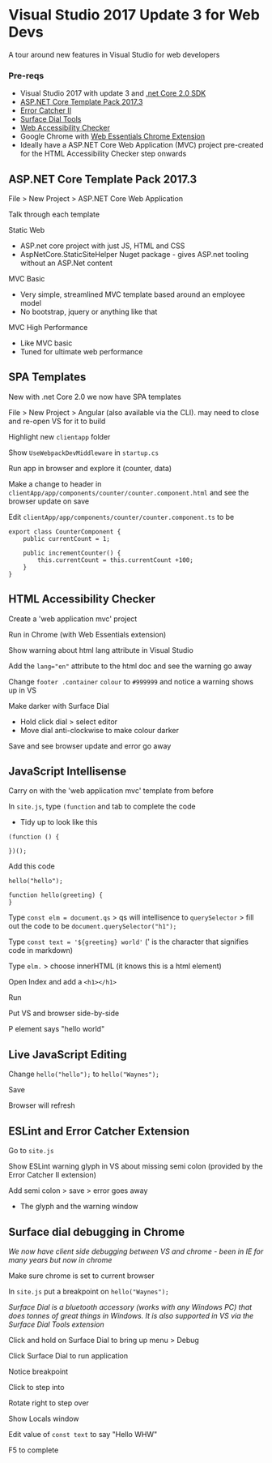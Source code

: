 
# Visual Studio 2017 Update 3 for Web Devs
A tour around new features in Visual Studio for web developers

### Pre-reqs
* Visual Studio 2017 with update 3 and [.net Core 2.0 SDK](https://www.microsoft.com/net/core#windowscmd)
* [ASP.NET Core Template Pack 2017.3](https://marketplace.visualstudio.com/items?itemName=MadsKristensen.ASPNETCoreTemplatePack20173)
* [Error Catcher II](https://marketplace.visualstudio.com/items?itemName=MadsKristensen.ErrorCatcherII)
* [Surface Dial Tools](https://marketplace.visualstudio.com/items?itemName=MadsKristensen.SurfaceDialToolsforVisualStudio)
* [Web Accessibility Checker](https://marketplace.visualstudio.com/items?itemName=MadsKristensen.WebAccessibilityChecker)
* Google Chrome with [Web Essentials Chrome Extension](https://chrome.google.com/webstore/detail/web-essentials/mghdcdlpcdiodelbplncnodiiadljhhk)
* Ideally have a ASP.NET Core Web Application (MVC) project pre-created for the HTML Accessibility Checker step onwards

## ASP.NET Core Template Pack 2017.3 
File > New Project > ASP.NET Core Web Application

Talk through each template

Static Web
* ASP.net core project with just JS, HTML and CSS
* AspNetCore.StaticSiteHelper Nuget package - gives ASP.net tooling without an ASP.Net content

MVC Basic
* Very simple, streamlined MVC template based around an employee model
* No bootstrap, jquery or anything like that

MVC High Performance
* Like MVC basic
* Tuned for ultimate web performance

## SPA Templates
New with .net Core 2.0 we now have SPA templates

File > New Project > Angular (also available via the CLI). may need to close and re-open VS for it to build

Highlight new `clientapp` folder

Show `UseWebpackDevMiddleware` in `startup.cs`

Run app in browser and explore it (counter, data)

Make a change to header in `clientApp/app/components/counter/counter.component.html` and see the browser update on save

Edit `clientApp/app/components/counter/counter.component.ts` to be
		
```
export class CounterComponent {
    public currentCount = 1;

    public incrementCounter() {
        this.currentCount = this.currentCount +100;
    }
}
```

## HTML Accessibility Checker
Create a 'web application mvc' project

Run in Chrome (with Web Essentials extension)

Show warning about html lang attribute in Visual Studio

Add the `lang="en"` attribute to the html doc and see the warning go away

Change `footer .container` `colour` to `#999999` and notice a warning shows up in VS

Make darker with Surface Dial
* Hold click dial > select editor
* Move dial anti-clockwise to make colour darker

Save and see browser update and error go away

## JavaScript Intellisense
Carry on with the 'web application mvc' template from before

In `site.js`, type `(function` and tab to complete the code
* Tidy up to look like this
```
(function () {

})();
```
			
Add this code
```
hello("hello");

function hello(greeting) {
}
```

Type `const elm = document.qs` > qs will intellisence to `querySelector` > fill out the code to be `document.querySelector("h1");`

Type `const text = '${greeting} world'` (' is the character that signifies code in markdown)

Type `elm.` > choose innerHTML (it knows this is a html element)

Open Index and add a `<h1></h1>`

Run

Put VS and browser side-by-side

P element says "hello world"

## Live JavaScript Editing
Change `hello("hello");` to `hello("Waynes");`

Save

Browser will refresh

## ESLint and Error Catcher Extension
Go to `site.js`

Show ESLint warning glyph in VS about missing semi colon (provided by the Error Catcher II extension)

Add semi colon > save > error goes away
* The glyph and the warning window

## Surface dial debugging in Chrome
_We now have client side debugging between VS and chrome - been in IE for many years but now in chrome_

Make sure chrome is set to current browser

In `site.js` put a breakpoint on `hello("Waynes");`

_Surface Dial is a bluetooth accessory (works with any Windows PC) that does tonnes of great things in Windows. It is also supported in VS via the Surface Dial Tools extension_

Click and hold on Surface Dial to bring up menu > Debug

Click Surface Dial to run application

Notice breakpoint

Click to step into

Rotate right to step over

Show Locals window

Edit value of `const text` to say "Hello WHW"

F5 to complete